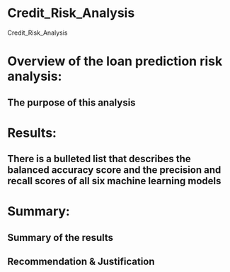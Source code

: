 # Credit_Risk_Analysis
Credit_Risk_Analysis

# Overview of the loan prediction risk analysis:

## The purpose of this analysis


# Results:

## There is a bulleted list that describes the balanced accuracy score and the precision and recall scores of all six machine learning models


# Summary:

## Summary of the results


## Recommendation & Justification
